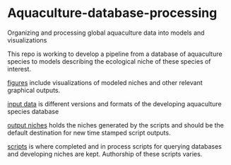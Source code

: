 # Aquaculture-database-processing
Organizing and processing global aquaculture data into models and visualizations

This repo is working to develop a pipeline from a database of aquaculture species to models describing the ecological niche of these species of interest.

[figures](https://github.com/gghill/Aquaculture-database-processing/tree/main/figures) include visualizations of modeled niches and other relevant graphical outputs.

[input data](https://github.com/gghill/Aquaculture-database-processing/tree/main/input%20data) is different versions and formats of the developing aquaculture species database

[output niches](https://github.com/gghill/Aquaculture-database-processing/tree/main/output%20niches) holds the niches generated by the scripts and should be the default destination for new time stamped script outputs.

[scripts](https://github.com/gghill/Aquaculture-database-processing/tree/main/scripts) is where completed and in process scripts for querying databases and developing niches are kept. Authorship of these scripts varies.
